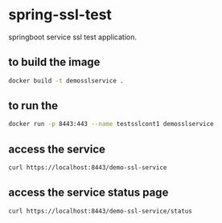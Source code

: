 # spring-ssl-test
springboot service ssl test application.

## to build the image
```sh
docker build -t demosslservice .
```

## to run the 
```sh
docker run -p 8443:443 --name testsslcont1 demosslservice
```

## access the service
```sh
curl https://localhost:8443/demo-ssl-service
```

## access the service status page
```sh
curl https://localhost:8443/demo-ssl-service/status
```